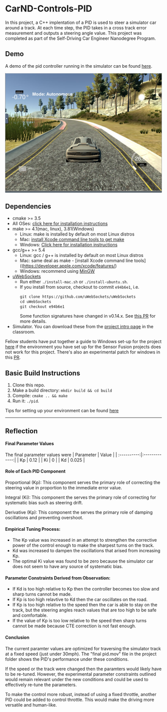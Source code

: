 # CarND-Controls-PID
In this project, a C++ implentation of a PID is used to steer a simulator car around a track. At each time step, the PID takes in a cross track error measurement and outputs a steering angle value. This project was completed as part of the Self-Driving Car Engineer Nanodegree Program.


## Demo
A demo of the pid controller running in the simulator can be found [here](./final_pid.mov).

![PID running in simulator](pid_sim_img.png)

## Dependencies

* cmake >= 3.5
 * All OSes: [click here for installation instructions](https://cmake.org/install/)
* make >= 4.1(mac, linux), 3.81(Windows)
  * Linux: make is installed by default on most Linux distros
  * Mac: [install Xcode command line tools to get make](https://developer.apple.com/xcode/features/)
  * Windows: [Click here for installation instructions](http://gnuwin32.sourceforge.net/packages/make.htm)
* gcc/g++ >= 5.4
  * Linux: gcc / g++ is installed by default on most Linux distros
  * Mac: same deal as make - [install Xcode command line tools]((https://developer.apple.com/xcode/features/)
  * Windows: recommend using [MinGW](http://www.mingw.org/)
* [uWebSockets](https://github.com/uWebSockets/uWebSockets)
  * Run either `./install-mac.sh` or `./install-ubuntu.sh`.
  * If you install from source, checkout to commit `e94b6e1`, i.e.
    ```
    git clone https://github.com/uWebSockets/uWebSockets 
    cd uWebSockets
    git checkout e94b6e1
    ```
    Some function signatures have changed in v0.14.x. See [this PR](https://github.com/udacity/CarND-MPC-Project/pull/3) for more details.
* Simulator. You can download these from the [project intro page](https://github.com/udacity/self-driving-car-sim/releases) in the classroom.

Fellow students have put together a guide to Windows set-up for the project [here](https://s3-us-west-1.amazonaws.com/udacity-selfdrivingcar/files/Kidnapped_Vehicle_Windows_Setup.pdf) if the environment you have set up for the Sensor Fusion projects does not work for this project. There's also an experimental patch for windows in this [PR](https://github.com/udacity/CarND-PID-Control-Project/pull/3).

## Basic Build Instructions

1. Clone this repo.
2. Make a build directory: `mkdir build && cd build`
3. Compile: `cmake .. && make`
4. Run it: `./pid`. 

Tips for setting up your environment can be found [here](https://classroom.udacity.com/nanodegrees/nd013/parts/40f38239-66b6-46ec-ae68-03afd8a601c8/modules/0949fca6-b379-42af-a919-ee50aa304e6a/lessons/f758c44c-5e40-4e01-93b5-1a82aa4e044f/concepts/23d376c7-0195-4276-bdf0-e02f1f3c665d)

---
## Reflection
#### Final Parameter Values
The final parameter values were
| Parameter | Value         | 
| :----------:|:-------------:| 
| Kp        | 0.12 | 
| Ki        | 0       | 
| Kd        | 0.025      |   
#### Role of Each PID Component

Proportional (Kp): This component serves the primary role of correcting the steering value in proportion to the immediate error value.

Integral (Ki): This component the serves the primary role of correcting for systematic bias such as steering drift. 

Derivative (Kp): This component the serves the primary role of damping oscillations and preventing overshoot.

#### Empirical Tuning Process:
* The Kp value was increased in an attempt to strengthen the corrective power of the control enough to make the sharpest turns on the track. 
* Kd was increased to dampen the oscillations that arised from increasing Kp.
* The optimal Ki value was found to be zero because the simulator car does not seem to have any source of systematic bias.  

#### Parameter Constraints Derived from Observation:
* If Kd is too high relative to Kp then the controller becomes too slow and sharp turns cannot be made. 
* If Kp is too high relavtive to Kd then the car oscillates on the road. 
* If Kp is too high relative to the speed then the car is able to stay on the track, but the steering angles reach values that are too high to be safe and comfortable. 
* If the value of Kp is too low relative to the speed then sharp turns cannot be made because CTE correction is not fast enough.

#### Conclusion
The current paramter values are optimized for traversing the simulator track at a fixed speed (just under 30mph). The "final pid.mov" file in the project folder shows the PID's performance under these conditions. 

If the speed or the track were changed then the paramters would likely have to be re-tuned. However, the experimental parameter constraints outlined would remain relevant under the new conditions and could be used to effectively re-tune the parameters.

To make the control more robust, instead of using a fixed throttle, another PID could be added to control throttle. This would make the driving more versatile and human-like.